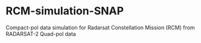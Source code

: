 # RCM-simulation-SNAP
Compact-pol data simulation for Radarsat Constellation Mission (RCM) from RADARSAT-2 Quad-pol data
